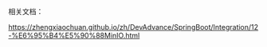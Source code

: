 相关文档：

https://zhengxiaochuan.github.io/zh/DevAdvance/SpringBoot/Integration/12-%E6%95%B4%E5%90%88MinIO.html